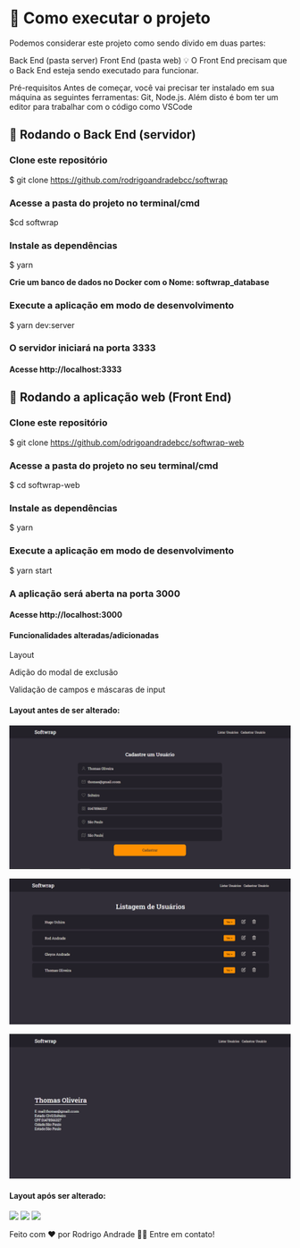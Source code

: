 # 🚀 Como executar o projeto
Podemos considerar este projeto como sendo divido em duas partes:

Back End (pasta server)
Front End (pasta web)
💡 O Front End precisam que o Back End esteja sendo executado para funcionar.

Pré-requisitos
Antes de começar, você vai precisar ter instalado em sua máquina as seguintes ferramentas: Git, Node.js. Além disto é bom ter um editor para trabalhar com o código como VSCode

## 🎲  Rodando o Back End (servidor)
### Clone este repositório
$ git clone https://github.com/rodrigoandradebcc/softwrap

### Acesse a pasta do projeto no terminal/cmd
$cd softwrap

### Instale as dependências
$ yarn

<b>Crie um banco de dados no Docker com o Nome: softwrap_database</b>

### Execute a aplicação em modo de desenvolvimento
$ yarn dev:server

### O servidor iniciará na porta 3333
#### Acesse http://localhost:3333


## 🧭 Rodando a aplicação web (Front End)
### Clone este repositório
$ git clone https://github.com/odrigoandradebcc/softwrap-web

### Acesse a pasta do projeto no seu terminal/cmd
$ cd softwrap-web

### Instale as dependências
$ yarn

### Execute a aplicação em modo de desenvolvimento
$ yarn start

### A aplicação será aberta na porta 3000
#### Acesse http://localhost:3000

#### Funcionalidades alteradas/adicionadas
<p>Layout</p>
<p>Adição do modal de exclusão</p>
<p>Validação de campos e máscaras de input</p>

#### Layout antes de ser alterado:
![alt](https://github.com/rodrigoandradebcc/softwrap-web/blob/master/github/print2.png)

![alt](https://github.com/rodrigoandradebcc/softwrap-web/blob/master/github/print3.png)

![alt](https://github.com/rodrigoandradebcc/softwrap-web/blob/master/github/print4.png)

#### Layout após ser alterado:
<img src="https://imgur.com/8ZIGVNS.png"/> 

<img src="https://imgur.com/Hchab0J.png"/>

<img src="https://imgur.com/4LJYzIr.png"/>


Feito com ❤️ por Rodrigo Andrade 👋🏽 Entre em contato!
